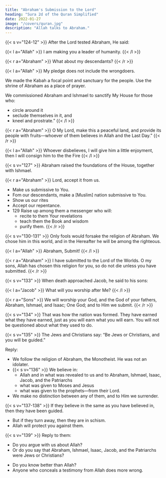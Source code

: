 ```yaml
---
title: "Abraham's Submission to the Lord"
heading: "Sura 2d of the Quran Simplified"
date: 2022-01-27
image: "/covers/quran.jpg"
description: "Allah talks to Abraham."
---
```



{{< s v="124-12" >}} After the Lord tested Abraham, He said:

{{< l a="Allah" >}}
I am making you a leader of humanity.
{{< /l >}}

{{< r a="Abraham" >}}
What about my descendants?
{{< /r >}}

{{< l a="Allah" >}}
My pledge does not include the wrongdoers.

We made the Kabah a focal point and sanctuary for the people. Use the shrine of Abraham as a place of prayer.

We commissioned Abraham and Ishmael to sanctify My House for those who:
- circle around it
- seclude themselves in it, and
- kneel and prostrate.”
{{< /l >}}

<!-- 126 -->
{{< r a="Abraham" >}}
O My Lord, make this a peaceful land, and provide its people with fruits—whoever of them believes in Allah and the Last Day.” 
{{< /r >}}

{{< l a="Allah" >}}
Whoever disbelieves, I will give him a little enjoyment, then I will consign him to the the Fire
{{< /l >}}

{{< s v="127" >}} Abraham raised the foundations of the House, together with Ishmael.

{{< r a="Abraham" >}}
Lord, accept it from us.
- Make us submissive to You.
- Fom our descendants, make a [Muslim] nation submissive to You.
- Show us our rites
- Accept our repentance. 
- 129 Raise up among them a messenger who will:
  - recite to them Your revelations
  - teach them the Book and wisdom
  - purify them. 
{{< /r >}}

{{< s v="130-131" >}} Only fools would forsake the religion of Abraham. We chose him in this world, and in the Hereafter he will be among the righteous.

{{< l a="Allah" >}}
Abraham, Submit!
{{< /l >}}

{{< r a="Abraham" >}}
I have submitted to the Lord of the Worlds. O my sons, <!-- and to Jacob --> Allah has chosen this religion for you, so do not die unless you have submitted.
{{< /r >}}

{{< s v="133" >}} When death approached Jacob, he said to his sons:

{{< l a="Jacob" >}}
What will you worship after Me?
{{< /l >}}

{{< r a="Sons" >}}
We will worship your God, and the God of your fathers, Abraham, Ishmael, and Isaac; One God; and to Him we submit.
{{< /r >}}

{{< s v="134" >}} That was how the nation was formed. They have earned what they have earned, just as you will earn what you will earn. You will not be
questioned about what they used to do.

{{< s v="135" >}} The Jews and Christians say: “Be Jews or Christians, and you will be guided.” 

Reply: 
- We follow the religion of Abraham, the Monotheist. He was not an idolater.
- {{< s v="136" >}} We believe in:
  - Allah and in what was revealed to us and to Abraham, Ishmael, Isaac, Jacob, and the Patriarchs
  - what was given to Moses and Jesus
  - what was given to the prophets—from their Lord. 
- We make no distinction between any of them, and to Him we surrender.

{{< s v="137-138" >}} If they believe in the same as you have believed in, then they have been guided. 
- But if they turn away, then they are in schism. 
- Allah will protect you against them.

<!-- 138. Allah’s coloring. And who gives better coloring than Allah? “And we are devoted to Him.” -->

{{< s v="139" >}} Reply to them:
- Do you argue with us about Allah? 
- Or do you say that Abraham, Ishmael, Isaac, Jacob, and the Patriarchs were Jews or Christians?
<!-- , when He is our Lord and your Lord, and We
have our works, and you have your works, and we are sincere to Him?” -->
- Do you know better than Allah?
- Anyone who conceals a testimony from Allah does more wrong.

<!-- 141. That was a community that has passed. To them is what they have earned, and to you is
what you have earned. And you will not be questioned about what they used to do.
 -->
